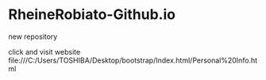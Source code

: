 # RheineRobiato-Github.io
new repository 

click and visit website file:///C:/Users/TOSHIBA/Desktop/bootstrap/Index.html/Personal%20Info.html
